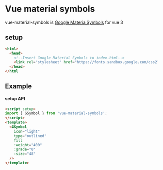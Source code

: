 # Vue material symbols

vue-material-symbols is [Google Materia Symbols](https://fonts.google.com/icons?icon.set=Material+Symbols) for vue 3

## setup

```html
<html>
  <head>
    <!--Insert Google Material Symbols to index.html-->
    <link rel="stylesheet" href="https://fonts.sandbox.google.com/css2?family=Material+Symbols+Outlined:opsz,wght,FILL,GRAD@20..48,100..700,0..1,-50..200" />
  </head>
</html
```

## Example

#### setup API
```html
<script setup>
import { GSymbol } from 'vue-material-symbols';
</script>
<template>
  <GSymbol
    icon="light"
    type="outlined"
    fill
    :weight="400"
    :grade="0"
    :size="48"
  />
</template>
```
